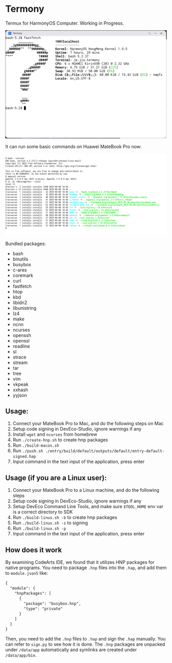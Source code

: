 # Termony

Termux for HarmonyOS Computer. Working in Progress.

![](./screenshot_fastfetch.jpg)

It can run some basic commands on Huawei MateBook Pro now:

![](./screenshot.jpg)

Bundled packages:

- bash
- binutils
- busybox
- c-ares
- coremark
- curl
- fastfetch
- htop
- kbd
- libidn2
- libunistring
- lz4
- make
- ncnn
- ncurses
- openssh
- openssl
- readline
- sl
- strace
- stream
- tar
- tree
- vim
- vkpeak
- xxhash
- yyjson

## Usage:

1. Connect your MateBook Pro to Mac, and do the following steps on Mac
2. Setup code signing in DevEco-Studio, ignore warnings if any
3. Install `wget` and `ncurses` from homebrew
4. Run `./create-hnp.sh` to create hnp packages
5. Run `./build-macos.sh`
6. Run `./push.sh ./entry/build/default/outputs/default/entry-default-signed.hap`
7. Input command in the text input of the application, press enter

## Usage (if you are a Linux user):

1. Connect your MateBook Pro to a Linux machine, and do the following steps
2. Setup code signing in DevEco-Studio, ignore warnings if any
3. Setup DevEco Command Line Tools, and make sure `$TOOL_HOME` env var is a correct directory to SDK
4. Run `./build-linux.sh -b` to create hnp packages
5. Run `./build-linux.sh -s` to signing
6. Run `./build-linux.sh -p`
7. Input command in the text input of the application, press enter

## How does it work

By examining CodeArts IDE, we found that it utilizes HNP packages for native programs. You need to package `.hnp` files into the `.hap`, and add them to `module.json5` like:

```json5
{
  "module": {
    "hnpPackages": [
      {
        "package": "busybox.hnp",
        "type": "private"
      }
    ]
  }
}
```

Then, you need to add the `.hnp` files to `.hap` and sign the `.hap` manually. You can refer to `sign.py` to see how it is done. The `.hnp` packages are unpacked under `/data/app` automatically and symlinks are created under `/data/app/bin`.
